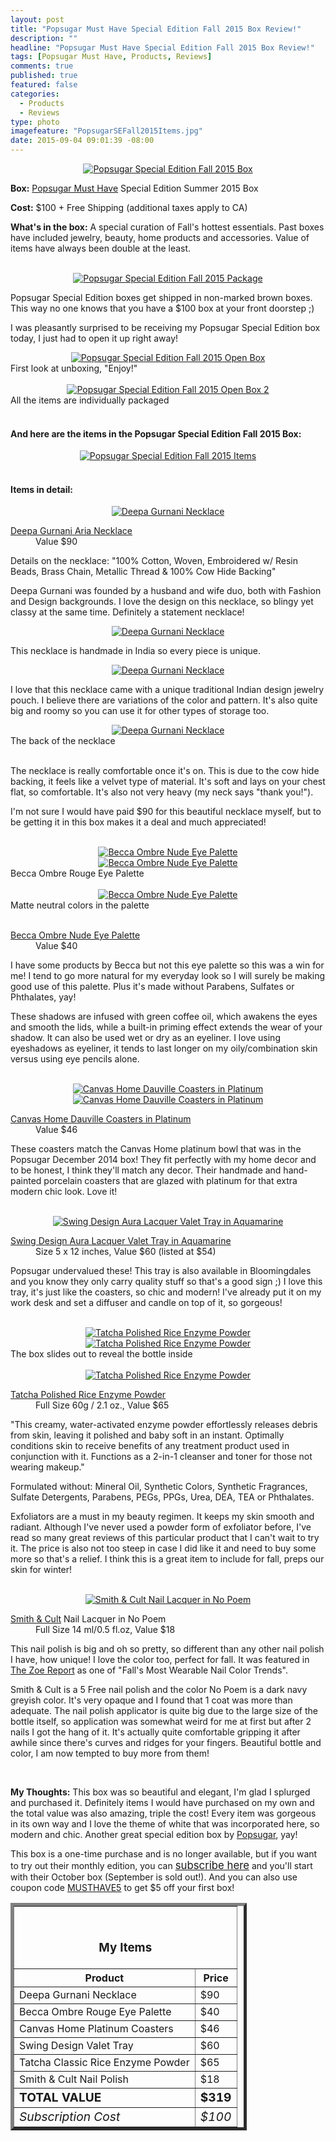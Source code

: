 ```yaml
---
layout: post
title: "Popsugar Must Have Special Edition Fall 2015 Box Review!"
description: ""
headline: "Popsugar Must Have Special Edition Fall 2015 Box Review!"
tags: [Popsugar Must Have, Products, Reviews]
comments: true
published: true
featured: false
categories: 
  - Products
  - Reviews
type: photo
imagefeature: "PopsugarSEFall2015Items.jpg"
date: 2015-09-04 09:01:39 -08:00
---
```


<center><a href="http://popsu.gr/vXrB" target="_blank">
<img src="/images/PopsugarSEFall2015Box.jpg" border="0" style="border:none;max-width:100%;" alt="Popsugar Special Edition Fall 2015 Box" />
</a></center>

<p><b>Box:</b> <a href="http://popsu.gr/vXrB" target="_blank">Popsugar Must Have</a> Special Edition Summer 2015 Box</p>
<p><b>Cost:</b> $100 + Free Shipping (additional taxes apply to CA)</p>
<p><b>What's in the box:</b> A special curation of Fall's hottest essentials. Past boxes have included jewelry, beauty, home products and accessories. Value of items have always been double at the least.</p>
<br>

<center><a href="http://popsu.gr/vXrB" target="_blank">
<img src="/images/PopsugarSEFall2015Package.jpg" border="0" style="border:none;max-width:100%;" alt="Popsugar Special Edition Fall 2015 Package" />
</a></center>
<p>Popsugar Special Edition boxes get shipped in non-marked brown boxes. This way no one knows that you have a $100 box at your front doorstep ;)</p>

<p>I was pleasantly surprised to be receiving my Popsugar Special Edition box today, I just had to open it up right away!</p>

<center><a href="http://popsu.gr/vXrB" target="_blank">
<img src="/images/PopsugarSEFall2015OpenBox.jpg" border="0" style="border:none;max-width:100%;" alt="Popsugar Special Edition Fall 2015 Open Box" />
</a></center>
<figcaption>First look at unboxing, "Enjoy!"</figcaption>
<br>

<center><a href="http://popsu.gr/vXrB" target="_blank">
<img src="/images/PopsugarSEFall2015OpenBox2.jpg" border="0" style="border:none;max-width:100%;" alt="Popsugar Special Edition Fall 2015 Open Box 2" />
</a></center>
<figcaption>All the items are individually packaged</figcaption>
<br>

<H4>And here are the items in the Popsugar Special Edition Fall 2015 Box:</H4>
<center><a href="http://popsu.gr/vXrB" target="_blank">
<img src="/images/PopsugarSEFall2015Items2.jpg" border="0" style="border:none;max-width:100%;" alt="Popsugar Special Edition Fall 2015 Items" />
</a></center>
<br>

<H4>Items in detail:</H4>

<center><a href="http://popsu.gr/vXrB" target="_blank">
<img src="/images/PopsugarSEFall2015Necklace5.jpg" border="0" style="border:none;max-width:100%;" alt="Deepa Gurnani Necklace" />
</a></center>

<DL>
<DT><a href="http://deepagurnani.com/jewelry/necklace/empress-crown-necklace-786.html?___SID=U" target="_blank">Deepa Gurnani Aria Necklace</a></DT>
<DD>Value $90</DD>
</DL>

<p>Details on the necklace: "100% Cotton, Woven, Embroidered w/ Resin Beads, Brass Chain, Metallic Thread & 100% Cow Hide Backing"</p>

<p>Deepa Gurnani was founded by a husband and wife duo, both with Fashion and Design backgrounds. I love the design on this necklace, so blingy yet classy at the same time. Definitely a statement necklace!</p>

<center><a href="http://popsu.gr/vXrB" target="_blank">
<img src="/images/PopsugarSEFall2015Necklace2.jpg" border="0" style="border:none;max-width:100%;" alt="Deepa Gurnani Necklace" />
</a></center>
<p>This necklace is handmade in India so every piece is unique.</p>

<center><a href="http://popsu.gr/vXrB" target="_blank">
<img src="/images/PopsugarSEFall2015Necklace.jpg" border="0" style="border:none;max-width:100%;" alt="Deepa Gurnani Necklace" />
</a></center>

<p>I love that this necklace came with a unique traditional Indian design jewelry pouch. I believe there are variations of the color and pattern. It's also quite big and roomy so you can use it for other types of storage too.</p>

<center><a href="http://popsu.gr/vXrB" target="_blank">
<img src="/images/PopsugarSEFall2015Necklace3.jpg" border="0" style="border:none;max-width:100%;" alt="Deepa Gurnani Necklace" />
</a></center>
<figcaption>The back of the necklace</figcaption>
<br>

<p>The necklace is really comfortable once it's on. This is due to the cow hide backing, it feels like a velvet type of material. It's soft and lays on your chest flat, so comfortable. It's also not very heavy (my neck says "thank you!").</p>

<p>I'm not sure I would have paid $90 for this beautiful necklace myself, but to be getting it in this box makes it a deal and much appreciated!</p>

<br>

<center><a href="http://popsu.gr/vXrB" target="_blank">
<img src="/images/PopsugarSEFall2015Becca.jpg" border="0" style="border:none;max-width:100%;" alt="Becca Ombre Nude Eye Palette" />
</a></center>
<center><a href="http://popsu.gr/vXrB" target="_blank">
<img src="/images/PopsugarSEFall2015Becca2.jpg" border="0" style="border:none;max-width:100%;" alt="Becca Ombre Nude Eye Palette" />
</a></center>
<figcaption>Becca Ombre Rouge Eye Palette</figcaption>
<br>

<center><a href="http://popsu.gr/vXrB" target="_blank">
<img src="/images/PopsugarSEFall2015Becca3.jpg" border="0" style="border:none;max-width:100%;" alt="Becca Ombre Nude Eye Palette" />
</a></center>
<figcaption>Matte neutral colors in the palette</figcaption>
<br>

<DL>
<DT><a href="http://www.beccacosmetics.com/us/store/eyes/palettes/ombre-nudes-eye-palette/" target="_blank">Becca Ombre Nude Eye Palette</a></DT>
<DD>Value $40</DD>
</DL>

<p>I have some products by Becca but not this eye palette so this was a win for me! I tend to go more natural for my everyday look so I will surely be making good use of this palette. Plus it's made without Parabens, Sulfates or Phthalates, yay!</p>

<p>These shadows are infused with green coffee oil, which awakens the eyes and smooth the lids, while a built-in priming effect extends the wear of your shadow. It can also be used wet or dry as an eyeliner. I love using eyeshadows as eyeliner, it tends to last longer on my oily/combination skin versus using eye pencils alone.</p>
<br>

<center><a href="http://popsu.gr/vXrB" target="_blank">
<img src="/images/PopsugarSEFall2015Coasters2.jpg" border="0" style="border:none;max-width:100%;" alt="Canvas Home Dauville Coasters in Platinum" />
</a></center>
<center><a href="http://popsu.gr/vXrB" target="_blank">
<img src="/images/PopsugarSEFall2015Coasters.jpg" border="0" style="border:none;max-width:100%;" alt="Canvas Home Dauville Coasters in Platinum" />
</a></center>
<DL>
<DT><a href="http://www.canvashomestore.com/products/dauville-coasters-in-platinum" target="_blank">Canvas Home Dauville Coasters in Platinum</a></DT>
<DD>Value $46</DD>
</DL>

<p>These coasters match the Canvas Home platinum bowl that was in the Popsugar December 2014 box! They fit perfectly with my home decor and to be honest, I think they'll match any decor. Their handmade and hand-painted porcelain coasters that are glazed with platinum for that extra modern chic look. Love it!</p>
<br>

<center><a href="http://popsu.gr/vXrB" target="_blank">
<img src="/images/PopsugarSEFall2015Tray.jpg" border="0" style="border:none;max-width:100%;" alt="Swing Design Aura Lacquer Valet Tray in Aquamarine" />
</a></center>
<DL>
<DT><a href="http://www.swingdesign.com/products/aura-lacquer-valet-tray-aquamarine-5x12" target="_blank">Swing Design Aura Lacquer Valet Tray in Aquamarine</a></DT>
<DD>Size 5 x 12 inches, Value $60 (listed at $54)</DD>
</DL>

<p>Popsugar undervalued these! This tray is also available in Bloomingdales and you know they only carry quality stuff so that's a good sign ;) I love this tray, it's just like the coasters, so chic and modern! I've already put it on my work desk and set a diffuser and candle on top of it, so gorgeous!</p>
<br>

<center><a href="http://popsu.gr/vXrB" target="_blank">
<img src="/images/PopsugarSEFall2015Face2.jpg" border="0" style="border:none;max-width:100%;" alt="Tatcha Polished Rice Enzyme Powder" />
</a></center>
<center><a href="http://popsu.gr/vXrB" target="_blank">
<img src="/images/PopsugarSEFall2015Face3.jpg" border="0" style="border:none;max-width:100%;" alt="Tatcha Polished Rice Enzyme Powder" />
</a></center>
<figcaption>The box slides out to reveal the bottle inside</figcaption>
<br>

<center><a href="http://popsu.gr/vXrB" target="_blank">
<img src="/images/PopsugarSEFall2015Face.jpg" border="0" style="border:none;max-width:100%;" alt="Tatcha Polished Rice Enzyme Powder" />
</a></center>
<DL>
<DT><a href="https://www.tatcha.com/shop/rice-enzyme-powder-gp" target="_blank">Tatcha Polished Rice Enzyme Powder</a></DT>
<DD>Full Size 60g / 2.1 oz., Value $65</DD>
</DL>

<p>"This creamy, water-activated enzyme powder effortlessly releases debris from skin, leaving it polished and baby soft in an instant. Optimally conditions skin to receive benefits of any treatment product used in conjunction with it. Functions as a 2-in-1 cleanser and toner for those not wearing makeup."</p>

<p>Formulated without: Mineral Oil, Synthetic Colors, Synthetic Fragrances, Sulfate Detergents, Parabens, PEGs, PPGs, Urea, DEA, TEA or Phthalates.</p>

<p>Exfoliators are a must in my beauty regimen. It keeps my skin smooth and radiant. Although I've never used a powder form of exfoliator before, I've read so many great reviews of this particular product that I can't wait to try it. The price is also not too steep in case I did like it and need to buy some more so that's a relief. I think this is a great item to include for fall, preps our skin for winter!</p>
<br>

<center><a href="http://popsu.gr/vXrB" target="_blank">
<img src="/images/PopsugarSEFall2015Nail.jpg" border="0" style="border:none;max-width:100%;" alt="Smith & Cult Nail Lacquer in No Poem" />
</a></center>
<DL>
<DT><a href="http://www.smithandcult.com/nailed-lacquer.html" target="_blank">Smith & Cult</a> Nail Lacquer in No Poem</DT>
<DD>Full Size 14 ml/0.5 fl.oz, Value $18</DD>
</DL>

<p>This nail polish is big and oh so pretty, so different than any other nail polish I have, how unique! I love the color too, perfect for fall. It was featured in <a href="http://thezoereport.com/beauty/nails/fall-2015-nail-polish-trend-report/" target="_blank">The Zoe Report</a> as one of "Fall's Most Wearable Nail Color Trends".</p>

<p>Smith & Cult is a 5 Free nail polish and the color No Poem is a dark navy greyish color. It's very opaque and I found that 1 coat was more than adequate. The nail polish applicator is quite big due to the large size of the bottle itself, so application was somewhat weird for me at first but after 2 nails I got the hang of it. It's actually quite comfortable gripping it after awhile since there's curves and ridges for your fingers. Beautiful bottle and color, I am now tempted to buy more from them!</p>
<br>

<p><i class="icon-exclamation-sign"></i><b> My Thoughts:</b> This box was so beautiful and elegant, I'm glad I splurged and purchased it. Definitely items I would have purchased on my own and the total value was also amazing, triple the cost! Every item was gorgeous in its own way and I love the theme of white that was incorporated here, so modern and chic. Another great special edition box by <a href="http://popsu.gr/vXrB" target="_blank">Popsugar</a>, yay!</p>

<p>This box is a one-time purchase and is no longer available, but if you want to try out their monthly edition, you can <a href="http://popsu.gr/vXrB" target="_blank"><big>subscribe here</big></a> and you'll start with their October box (September is sold out!). And you can also use coupon code <a href="http://popsu.gr/vXrB" target="_blank">MUSTHAVE5</a> to get $5 off your first box!</p>

<TABLE  BORDER="5" style="width:75%">
   <TR>
      <TH COLSPAN="2">
         <H3><BR><center>My Items</center></H3>
      </TH>
   </TR>
      <TH>Product</TH>
      <TH>Price</TH>
  <TR>
      <TD>Deepa Gurnani Necklace</TD>
      <TD>$90</TD>
   </TR>
   <TR>
      <TD>Becca Ombre Rouge Eye Palette</TD>
      <TD>$40</TD>
   </TR>
    <TR>
      <TD>Canvas Home Platinum Coasters</TD>
      <TD>$46</TD>
   </TR>
    <TR>
      <TD>Swing Design Valet Tray</TD>
      <TD>$60</TD>
   </TR>
    <TR>
      <TD>Tatcha Classic Rice Enzyme Powder</TD>
      <TD>$65</TD>
   </TR>
   <TR>
      <TD>Smith & Cult Nail Polish</TD>
      <TD>$18</TD>
   </TR>
   <TR>
      <TD><b><big>TOTAL VALUE</big></b></TD>
      <TD><b><big>$319</big></b></TD>
   </TR>
   <TR>
      <TD><i><big>Subscription Cost</big></i></TD>
      <TD><i><big>$100</big></i></TD>
   </TR>
</TABLE>
